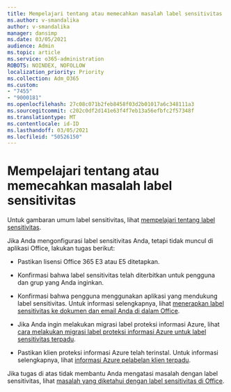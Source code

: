 ```yaml
---
title: Mempelajari tentang atau memecahkan masalah label sensitivitas
ms.author: v-smandalika
author: v-smandalika
manager: dansimp
ms.date: 03/05/2021
audience: Admin
ms.topic: article
ms.service: o365-administration
ROBOTS: NOINDEX, NOFOLLOW
localization_priority: Priority
ms.collection: Adm_O365
ms.custom:
- "7455"
- "9000181"
ms.openlocfilehash: 27c08c071b2feb8458f03d2b01017a6c348111a3
ms.sourcegitcommit: c202c0df2d141e63f4f7eb13a56efbfc2f57348f
ms.translationtype: MT
ms.contentlocale: id-ID
ms.lasthandoff: 03/05/2021
ms.locfileid: "50526150"
---
```

# <a name="learn-about-or-troubleshoot-sensitivity-labels"></a>Mempelajari tentang atau memecahkan masalah label sensitivitas

Untuk gambaran umum label sensitivitas, lihat [mempelajari tentang label sensitivitas](https://docs.microsoft.com/microsoft-365/compliance/sensitivity-labels).

Jika Anda mengonfigurasi label sensitivitas Anda, tetapi tidak muncul di aplikasi Office, lakukan tugas berikut:

- Pastikan lisensi Office 365 E3 atau E5 ditetapkan.

- Konfirmasi bahwa label sensitivitas telah diterbitkan untuk pengguna dan grup yang Anda inginkan.

- Konfirmasi bahwa pengguna menggunakan aplikasi yang mendukung label sensitivitas. Untuk informasi selengkapnya, lihat [menerapkan label sensitivitas ke dokumen dan email Anda di dalam Office](https://support.microsoft.com/topic/apply-sensitivity-labels-to-your-files-and-email-in-office-2f96e7cd-d5a4-403b-8bd7-4cc636bae0f9).

- Jika Anda ingin melakukan migrasi label proteksi informasi Azure, lihat [cara melakukan migrasi label proteksi informasi Azure untuk label sensitivitas terpadu](https://docs.microsoft.com/azure/information-protection/configure-policy-migrate-labels).

- Pastikan klien proteksi informasi Azure telah terinstal. Untuk informasi selengkapnya, lihat [informasi Azure pelabelan klien terpadu](https://docs.microsoft.com/azure/information-protection/rms-client/unifiedlabelingclient-version-release-history).

Jika tugas di atas tidak membantu Anda mengatasi masalah dengan label sensitivitas, lihat [masalah yang diketahui dengan label sensitivitas di Office](https://support.microsoft.com/topic/known-issues-with-sensitivity-labels-in-office-b169d687-2bbd-4e21-a440-7da1b2743edc).
